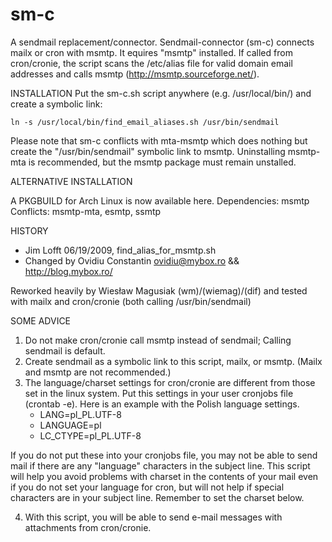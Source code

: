 sm-c
====

A sendmail replacement/connector. Sendmail-connector (sm-c) connects mailx or cron with msmtp. It equires "msmtp" installed.
If called from cron/cronie, the script scans the /etc/alias file for valid domain email addresses and calls msmtp (http://msmtp.sourceforge.net/).


INSTALLATION
Put the sm-c.sh script anywhere (e.g. /usr/local/bin/) and create a symbolic link:

    ln -s /usr/local/bin/find_email_aliases.sh /usr/bin/sendmail

Please note that sm-c conflicts with mta-msmtp which does nothing but create the "/usr/bin/sendmail" symbolic link to msmtp.
Uninstalling msmtp-mta is recommended, but the msmtp package must remain unstalled.


ALTERNATIVE INSTALLATION

A PKGBUILD for Arch Linux is now available here.
Dependencies: msmtp
Conflicts:    msmtp-mta, esmtp, ssmtp


HISTORY
- Jim Lofft 06/19/2009, find_alias_for_msmtp.sh
- Changed by Ovidiu Constantin <ovidiu@mybox.ro> && http://blog.mybox.ro/

Reworked heavily by Wiesław Magusiak (wm)/(wiemag)/(dif) and tested with mailx and cron/cronie 
(both calling /usr/bin/sendmail)


SOME ADVICE

1. Do not make cron/cronie call msmtp instead of sendmail; Calling sendmail is default.
2. Create sendmail as a symbolic link to this script, mailx, or msmtp. (Mailx and msmtp are not recommended.)
3. The language/charset settings for cron/cronie are different from those set in the linux system. Put this settings in your user cronjobs file (crontab -e). Here is an example with the Polish language settings.
   -   LANG=pl_PL.UTF-8
   -   LANGUAGE=pl
   -   LC_CTYPE=pl_PL.UTF-8

If you do not put these into your cronjobs file, you may not be able to send mail if there are any "language" characters in the subject line. This script will help you avoid problems with charset in the contents of your mail even if you do not set your language for cron, but will not help if special characters are in your subject line. Remember to set the charset below.

4. With this script, you will be able to send e-mail messages with attachments from cron/cronie.
